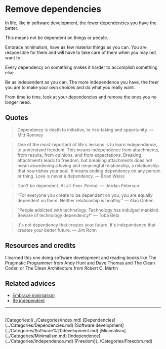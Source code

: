 # Remove dependencies

In life, like in software development, the fewer dependencies you have the better.

This means not be dependent on things or people.

Embrace minimalism, have as few material things as you can. You are responsible for them and will have to take care of them when you may not want to.

Every dependency on something makes it harder to accomplish something else.

Be as independent as you can. The more independence you have, the freer you are to make your own choices and do what you really want.

From time to time, look at your dependencies and remove the ones you no longer need.

## Quotes

> Dependency is death to initiative, to risk-taking and opportunity. ― Mitt Romney

> One of the most important of life´s lessons is to learn independance, to understand freedom. This means independence from attachments, from results, from opinions, and from expectations. Breaking attachments leads to freedom, but breaking attachments does not mean abandoning a loving and meaningful relationship, a relationship that nourrishes your soul. It means ending dependency on any person or thing. Love is never a dependency. ― Brian Weiss

> Don't be dependent. At all. Ever. Period. ― Jordan Peterson

> “For everyone you create to be dependent on you, you are equally dependent on them. Neither relationship is healthy.” ― Alan Cohen

> “People addicted with technology. Technology has indulged mankind. Beware of technology dependency!” ― Toba Beta

> It's not dependency that creates your future. It's independence that creates your better future. ― Jim Rohn

## Resources and credits

I learned this one doing software development and reading books like The Pragmatic Programmer from Andy Hunt and Dave Thomas and The Clean Coder, or The Clean Architecture from Robert C. Martin

## Related advices

- [Embrace minimalism](../Embrace%20minimalism/index.md)
- [Be independent](../Be%20independent/index.md)
<hr/><br/>[Categories:](../Categories/index.md) [Dependencies](../Categories/Dependencies.md) [Software development](../Categories/Software%20development.md) [Minimalism](../Categories/Minimalism.md) [Independence](../Categories/Independence.md) [Freedom](../Categories/Freedom.md)